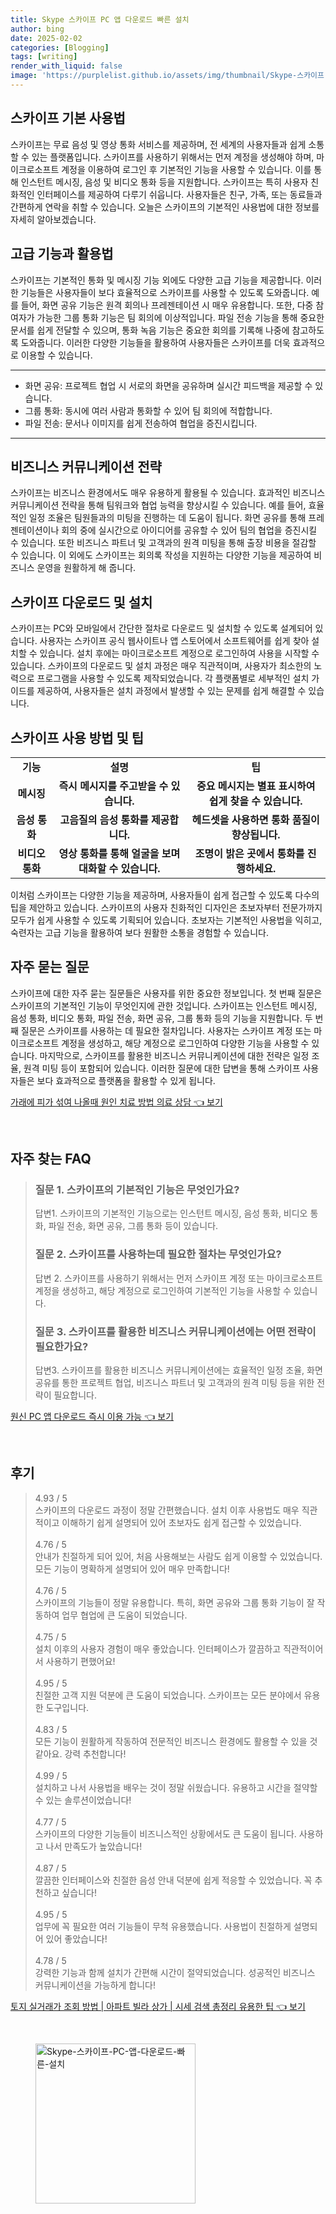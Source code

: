 ```yaml
---
title: Skype 스카이프 PC 앱 다운로드 빠른 설치
author: bing
date: 2025-02-02
categories: [Blogging]
tags: [writing]
render_with_liquid: false
image: 'https://purplelist.github.io/assets/img/thumbnail/Skype-스카이프-PC-앱-다운로드-빠른-설치.webp'
---
```



<h2 id='스카이프 기본 사용법'>스카이프 기본 사용법</h2>

<p>스카이프는 무료 음성 및 영상 통화 서비스를 제공하며, 전 세계의 사용자들과 쉽게 소통할 수 있는 플랫폼입니다. 스카이프를 사용하기 위해서는 먼저 계정을 생성해야 하며, 마이크로소프트 계정을 이용하여 로그인 후 기본적인 기능을 사용할 수 있습니다. 이를 통해 인스턴트 메시징, 음성 및 비디오 통화 등을 지원합니다. 스카이프는 특히 사용자 친화적인 인터페이스를 제공하여 다루기 쉬웁니다. 사용자들은 친구, 가족, 또는 동료들과 간편하게 연락을 취할 수 있습니다. 오늘은 스카이프의 기본적인 사용법에 대한 정보를 자세히 알아보겠습니다.</p>

<h2 id='고급 기능과 활용법'>고급 기능과 활용법</h2>

<p>스카이프는 기본적인 통화 및 메시징 기능 외에도 다양한 고급 기능을 제공합니다. 이러한 기능들은 사용자들이 보다 효율적으로 스카이프를 사용할 수 있도록 도와줍니다. 예를 들어, 화면 공유 기능은 원격 회의나 프레젠테이션 시 매우 유용합니다. 또한, 다중 참여자가 가능한 그룹 통화 기능은 팀 회의에 이상적입니다. 파일 전송 기능을 통해 중요한 문서를 쉽게 전달할 수 있으며, 통화 녹음 기능은 중요한 회의를 기록해 나중에 참고하도록 도와줍니다. 이러한 다양한 기능들을 활용하여 사용자들은 스카이프를 더욱 효과적으로 이용할 수 있습니다.</p>

<hr />

<ul>
    <li>화면 공유: 프로젝트 협업 시 서로의 화면을 공유하며 실시간 피드백을 제공할 수 있습니다.</li>
    <li>그룹 통화: 동시에 여러 사람과 통화할 수 있어 팀 회의에 적합합니다.</li>
    <li>파일 전송: 문서나 이미지를 쉽게 전송하여 협업을 증진시킵니다.</li>
</ul>

<hr />

<h2 id='비즈니스 커뮤니케이션 전략'>비즈니스 커뮤니케이션 전략</h2>

<p>스카이프는 비즈니스 환경에서도 매우 유용하게 활용될 수 있습니다. 효과적인 비즈니스 커뮤니케이션 전략을 통해 팀워크와 협업 능력을 향상시킬 수 있습니다. 예를 들어, 효율적인 일정 조율은 팀원들과의 미팅을 진행하는 데 도움이 됩니다. 화면 공유를 통해 프레젠테이션이나 회의 중에 실시간으로 아이디어를 공유할 수 있어 팀의 협업을 증진시킬 수 있습니다. 또한 비즈니스 파트너 및 고객과의 원격 미팅을 통해 출장 비용을 절감할 수 있습니다. 이 외에도 스카이프는 회의록 작성을 지원하는 다양한 기능을 제공하여 비즈니스 운영을 원활하게 해 줍니다.</p>

<h2 id='스카이프 다운로드 및 설치'>스카이프 다운로드 및 설치</h2>

<p>스카이프는 PC와 모바일에서 간단한 절차로 다운로드 및 설치할 수 있도록 설계되어 있습니다. 사용자는 스카이프 공식 웹사이트나 앱 스토어에서 소프트웨어를 쉽게 찾아 설치할 수 있습니다. 설치 후에는 마이크로소프트 계정으로 로그인하여 사용을 시작할 수 있습니다. 스카이프의 다운로드 및 설치 과정은 매우 직관적이며, 사용자가 최소한의 노력으로 프로그램을 사용할 수 있도록 제작되었습니다. 각 플랫폼별로 세부적인 설치 가이드를 제공하여, 사용자들은 설치 과정에서 발생할 수 있는 문제를 쉽게 해결할 수 있습니다.</p>

<h2 id='스카이프 사용 방법 및 팁'>스카이프 사용 방법 및 팁</h2>

<table>
    <tr>
        <td style="text-align: center; height: 17px;"><b>기능</b></td>
        <td style="text-align: center; height: 17px;"><b>설명</b></td>
        <td style="text-align: center; height: 17px;"><b>팁</b></td>
    </tr>
    <tr>
        <td style="text-align: center; height: 17px;"><b>메시징</b></td>
        <td style="text-align: center; height: 17px;"><b>즉시 메시지를 주고받을 수 있습니다.</b></td>
        <td style="text-align: center; height: 17px;"><b>중요 메시지는 별표 표시하여 쉽게 찾을 수 있습니다.</b></td>
    </tr>
    <tr>
        <td style="text-align: center; height: 17px;"><b>음성 통화</b></td>
        <td style="text-align: center; height: 17px;"><b>고음질의 음성 통화를 제공합니다.</b></td>
        <td style="text-align: center; height: 17px;"><b>헤드셋을 사용하면 통화 품질이 향상됩니다.</b></td>
    </tr>
    <tr>
        <td style="text-align: center; height: 17px;"><b>비디오 통화</b></td>
        <td style="text-align: center; height: 17px;"><b>영상 통화를 통해 얼굴을 보며 대화할 수 있습니다.</b></td>
        <td style="text-align: center; height: 17px;"><b>조명이 밝은 곳에서 통화를 진행하세요.</b></td>
    </tr>
</table>

<p>이처럼 스카이프는 다양한 기능을 제공하며, 사용자들이 쉽게 접근할 수 있도록 다수의 팁을 제안하고 있습니다. 스카이프의 사용자 친화적인 디자인은 초보자부터 전문가까지 모두가 쉽게 사용할 수 있도록 기획되어 있습니다. 초보자는 기본적인 사용법을 익히고, 숙련자는 고급 기능을 활용하여 보다 원활한 소통을 경험할 수 있습니다.</p>

<h2 id='자주 묻는 질문'>자주 묻는 질문</h2>

<p>스카이프에 대한 자주 묻는 질문들은 사용자를 위한 중요한 정보입니다. 첫 번째 질문은 스카이프의 기본적인 기능이 무엇인지에 관한 것입니다. 스카이프는 인스턴트 메시징, 음성 통화, 비디오 통화, 파일 전송, 화면 공유, 그룹 통화 등의 기능을 지원합니다. 두 번째 질문은 스카이프를 사용하는 데 필요한 절차입니다. 사용자는 스카이프 계정 또는 마이크로소프트 계정을 생성하고, 해당 계정으로 로그인하여 다양한 기능을 사용할 수 있습니다. 마지막으로, 스카이프를 활용한 비즈니스 커뮤니케이션에 대한 전략은 일정 조율, 원격 미팅 등이 포함되어 있습니다. 이러한 질문에 대한 답변을 통해 스카이프 사용자들은 보다 효과적으로 플랫폼을 활용할 수 있게 됩니다.</p>


<p><a class="click-button" title="가래에 피가 섞여 나올때 원인 치료 방법 의료 상담" href="https://purplelist.github.io/posts/%EA%B0%80%EB%9E%98%EC%97%90-%ED%94%BC%EA%B0%80-%EC%84%9E%EC%97%AC-%EB%82%98%EC%98%AC%EB%95%8C-%EC%9B%90%EC%9D%B8-%EC%B9%98%EB%A3%8C-%EB%B0%A9%EB%B2%95-%EC%9D%98%EB%A3%8C-%EC%83%81%EB%8B%B4/" rel="dofollow">가래에 피가 섞여 나올때 원인 치료 방법 의료 상담 👈 보기</a></p><br>
<h2 id='자주_찾는_FAQ'>자주 찾는 FAQ</h2>
<div itemscope="" itemtype="https://schema.org/FAQPage"> 
<blockquote> 
<div itemscope="" itemprop="mainEntity" itemtype="https://schema.org/Question"> 
<h3 itemprop="name">질문 1. 스카이프의 기본적인 기능은 무엇인가요?</h3> 
<div itemscope="" itemprop="acceptedAnswer" itemtype="https://schema.org/Answer"> 
<span itemprop="text"> 
<p>답변1. 스카이프의 기본적인 기능으로는 인스턴트 메시징, 음성 통화, 비디오 통화, 파일 전송, 화면 공유, 그룹 통화 등이 있습니다.</p> 
</span> 
</div> 
</div> 

<div itemscope="" itemprop="mainEntity" itemtype="https://schema.org/Question"> 
<h3 itemprop="name">질문 2. 스카이프를 사용하는데 필요한 절차는 무엇인가요?</h3> 
<div itemscope="" itemprop="acceptedAnswer" itemtype="https://schema.org/Answer"> 
<span itemprop="text"> 
<p>답변 2. 스카이프를 사용하기 위해서는 먼저 스카이프 계정 또는 마이크로소프트 계정을 생성하고, 해당 계정으로 로그인하여 기본적인 기능을 사용할 수 있습니다.</p> 
</span> 
</div> 
</div> 

<div itemscope="" itemprop="mainEntity" itemtype="https://schema.org/Question"> 
<h3 itemprop="name">질문 3. 스카이프를 활용한 비즈니스 커뮤니케이션에는 어떤 전략이 필요한가요?</h3> 
<div itemscope="" itemprop="acceptedAnswer" itemtype="https://schema.org/Answer"> 
<span itemprop="text"> 
<p>답변3. 스카이프를 활용한 비즈니스 커뮤니케이션에는 효율적인 일정 조율, 화면 공유를 통한 프로젝트 협업, 비즈니스 파트너 및 고객과의 원격 미팅 등을 위한 전략이 필요합니다.</p> 
</span> 
</div> 
</div> 
</blockquote> 
</div>
<p><a class="click-button" title="원신 PC 앱 다운로드 즉시 이용 가능" href="https://purplelist.github.io/posts/%EC%9B%90%EC%8B%A0-PC-%EC%95%B1-%EB%8B%A4%EC%9A%B4%EB%A1%9C%EB%93%9C-%EC%A6%89%EC%8B%9C-%EC%9D%B4%EC%9A%A9-%EA%B0%80%EB%8A%A5/" rel="dofollow">원신 PC 앱 다운로드 즉시 이용 가능 👈 보기</a></p><br>
<h2 id='후기'>후기</h2>
<div itemscope itemtype="https://schema.org/Product">
  <blockquote>
  <div itemprop="review" itemscope itemtype="https://schema.org/Review">
      <div itemprop="reviewRating" itemscope itemtype="https://schema.org/Rating"> <span itemprop="ratingValue">4.93</span> / <span itemprop="bestRating">5</span> </div>
      <span itemprop="reviewBody">스카이프의 다운로드 과정이 정말 간편했습니다. 설치 이후 사용법도 매우 직관적이고 이해하기 쉽게 설명되어 있어 초보자도 쉽게 접근할 수 있었습니다.</span>
  </div>
  <br>
  <div itemprop="review" itemscope itemtype="https://schema.org/Review">
      <div itemprop="reviewRating" itemscope itemtype="https://schema.org/Rating"> <span itemprop="ratingValue">4.76</span> / <span itemprop="bestRating">5</span> </div>
      <span itemprop="reviewBody">안내가 친절하게 되어 있어, 처음 사용해보는 사람도 쉽게 이용할 수 있었습니다. 모든 기능이 명확하게 설명되어 있어 매우 만족합니다!</span>
  </div>
  <br>
  <div itemprop="review" itemscope itemtype="https://schema.org/Review">
      <div itemprop="reviewRating" itemscope itemtype="https://schema.org/Rating"> <span itemprop="ratingValue">4.76</span> / <span itemprop="bestRating">5</span> </div>
      <span itemprop="reviewBody">스카이프의 기능들이 정말 유용합니다. 특히, 화면 공유와 그룹 통화 기능이 잘 작동하여 업무 협업에 큰 도움이 되었습니다.</span>
  </div>
  <br>
  <div itemprop="review" itemscope itemtype="https://schema.org/Review">
      <div itemprop="reviewRating" itemscope itemtype="https://schema.org/Rating"> <span itemprop="ratingValue">4.75</span> / <span itemprop="bestRating">5</span> </div>
      <span itemprop="reviewBody">설치 이후의 사용자 경험이 매우 좋았습니다. 인터페이스가 깔끔하고 직관적이어서 사용하기 편했어요!</span>
  </div>
  <br>
  <div itemprop="review" itemscope itemtype="https://schema.org/Review">
      <div itemprop="reviewRating" itemscope itemtype="https://schema.org/Rating"> <span itemprop="ratingValue">4.95</span> / <span itemprop="bestRating">5</span> </div>
      <span itemprop="reviewBody">친절한 고객 지원 덕분에 큰 도움이 되었습니다. 스카이프는 모든 분야에서 유용한 도구입니다.</span>
  </div>
  <br>
  <div itemprop="review" itemscope itemtype="https://schema.org/Review">
      <div itemprop="reviewRating" itemscope itemtype="https://schema.org/Rating"> <span itemprop="ratingValue">4.83</span> / <span itemprop="bestRating">5</span> </div>
      <span itemprop="reviewBody">모든 기능이 원활하게 작동하여 전문적인 비즈니스 환경에도 활용할 수 있을 것 같아요. 강력 추천합니다!</span>
  </div>
  <br>
  <div itemprop="review" itemscope itemtype="https://schema.org/Review">
      <div itemprop="reviewRating" itemscope itemtype="https://schema.org/Rating"> <span itemprop="ratingValue">4.99</span> / <span itemprop="bestRating">5</span> </div>
      <span itemprop="reviewBody">설치하고 나서 사용법을 배우는 것이 정말 쉬웠습니다. 유용하고 시간을 절약할 수 있는 솔루션이었습니다!</span>
  </div>
  <br>
  <div itemprop="review" itemscope itemtype="https://schema.org/Review">
      <div itemprop="reviewRating" itemscope itemtype="https://schema.org/Rating"> <span itemprop="ratingValue">4.77</span> / <span itemprop="bestRating">5</span> </div>
      <span itemprop="reviewBody">스카이프의 다양한 기능들이 비즈니스적인 상황에서도 큰 도움이 됩니다. 사용하고 나서 만족도가 높았습니다!</span>
  </div>
  <br>
  <div itemprop="review" itemscope itemtype="https://schema.org/Review">
      <div itemprop="reviewRating" itemscope itemtype="https://schema.org/Rating"> <span itemprop="ratingValue">4.87</span> / <span itemprop="bestRating">5</span> </div>
      <span itemprop="reviewBody">깔끔한 인터페이스와 친절한 음성 안내 덕분에 쉽게 적응할 수 있었습니다. 꼭 추천하고 싶습니다!</span>
  </div>
  <br>
  <div itemprop="review" itemscope itemtype="https://schema.org/Review">
      <div itemprop="reviewRating" itemscope itemtype="https://schema.org/Rating"> <span itemprop="ratingValue">4.95</span> / <span itemprop="bestRating">5</span> </div>
      <span itemprop="reviewBody">업무에 꼭 필요한 여러 기능들이 무척 유용했습니다. 사용법이 친절하게 설명되어 있어 좋았습니다!</span>
  </div>
  <br>
  <div itemprop="review" itemscope itemtype="https://schema.org/Review">
      <div itemprop="reviewRating" itemscope itemtype="https://schema.org/Rating"> <span itemprop="ratingValue">4.78</span> / <span itemprop="bestRating">5</span> </div>
      <span itemprop="reviewBody">강력한 기능과 함께 설치가 간편해 시간이 절약되었습니다. 성공적인 비즈니스 커뮤니케이션을 가능하게 합니다!</span>
  </div>
  </blockquote>
</div>
<p><a class="click-button" title="토지 실거래가 조회 방법 | 아파트 빌라 상가 | 시세 검색 총정리 유용한 팁" href="https://purplelist.github.io/posts/%ED%86%A0%EC%A7%80-%EC%8B%A4%EA%B1%B0%EB%9E%98%EA%B0%80-%EC%A1%B0%ED%9A%8C-%EB%B0%A9%EB%B2%95-%EC%95%84%ED%8C%8C%ED%8A%B8-%EB%B9%8C%EB%9D%BC-%EC%83%81%EA%B0%80-%EC%8B%9C%EC%84%B8-%EA%B2%80%EC%83%89-%EC%B4%9D%EC%A0%95%EB%A6%AC-%EC%9C%A0%EC%9A%A9%ED%95%9C-%ED%8C%81/" rel="dofollow">토지 실거래가 조회 방법 | 아파트 빌라 상가 | 시세 검색 총정리 유용한 팁 👈 보기</a></p><br>
<figure class="image"><img src="https://purplelist.github.io/assets/img/thumbnail/Skype-스카이프-PC-앱-다운로드-빠른-설치.webp" alt="Skype-스카이프-PC-앱-다운로드-빠른-설치" width="256" height="256"></figure>